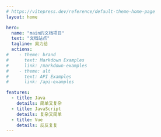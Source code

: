 ```yaml
---
# https://vitepress.dev/reference/default-theme-home-page
layout: home

hero:
  name: "main的文档项目"
  text: "文档站点"
  tagline: 奥力给
  actions:
#    - theme: brand
#      text: Markdown Examples
#      link: /markdown-examples
#    - theme: alt
#      text: API Examples
#      link: /api-examples

features:
  - title: Java
    details: 简单又复杂
  - title: JavaScript
    details: 复杂又简单
  - title: Vue
    details: 反反复复
---
```


